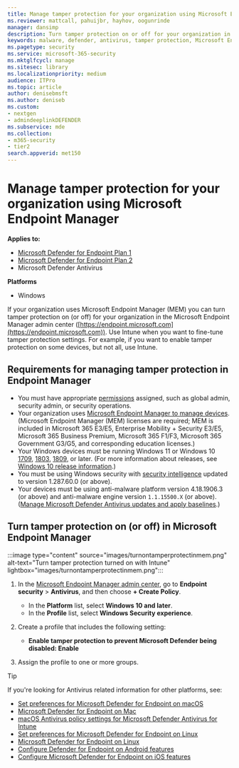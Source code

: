 ```yaml
---
title: Manage tamper protection for your organization using Microsoft Endpoint Manager
ms.reviewer: mattcall, pahuijbr, hayhov, oogunrinde
manager: dansimp
description: Turn tamper protection on or off for your organization in Microsoft Endpoint Manager.
keywords: malware, defender, antivirus, tamper protection, Microsoft Endpoint Manager
ms.pagetype: security
ms.service: microsoft-365-security
ms.mktglfcycl: manage
ms.sitesec: library
ms.localizationpriority: medium
audience: ITPro
ms.topic: article
author: denisebmsft
ms.author: deniseb
ms.custom: 
- nextgen
- admindeeplinkDEFENDER
ms.subservice: mde
ms.collection: 
- m365-security
- tier2
search.appverid: met150
---
```


# Manage tamper protection for your organization using Microsoft Endpoint Manager

**Applies to:**

- [Microsoft Defender for Endpoint Plan 1](https://go.microsoft.com/fwlink/p/?linkid=2154037)
- [Microsoft Defender for Endpoint Plan 2](https://go.microsoft.com/fwlink/p/?linkid=2154037)
- Microsoft Defender Antivirus

**Platforms**
- Windows


If your organization uses Microsoft Endpoint Manager (MEM) you can turn tamper protection on (or off) for your organization in the Microsoft Endpoint Manager admin center ([https://endpoint.microsoft.com](https://endpoint.microsoft.com)). Use Intune when you want to fine-tune tamper protection settings. For example, if you want to enable tamper protection on some devices, but not all, use Intune.

## Requirements for managing tamper protection in Endpoint Manager

- You must have appropriate [permissions](/microsoft-365/security/defender-endpoint/assign-portal-access) assigned, such as global admin, security admin, or security operations.
- Your organization uses [Microsoft Endpoint Manager to manage devices](/mem/endpoint-manager-getting-started). (Microsoft Endpoint Manager (MEM) licenses are required; MEM is included in Microsoft 365 E3/E5, Enterprise Mobility + Security E3/E5, Microsoft 365 Business Premium, Microsoft 365 F1/F3, Microsoft 365 Government G3/G5, and corresponding education licenses.)
- Your Windows devices must be running Windows 11 or Windows 10 [1709](/lifecycle/announcements/revised-end-of-service-windows-10-1709), [1803](/lifecycle/announcements/windows-server-1803-end-of-servicing), [1809](/windows/release-health/status-windows-10-1809-and-windows-server-2019), or later. (For more information about releases, see [Windows 10 release information](/windows/release-health/release-information).)
- You must be using Windows security with [security intelligence](https://www.microsoft.com/wdsi/definitions) updated to version 1.287.60.0 (or above).
- Your devices must be using anti-malware platform version 4.18.1906.3 (or above) and anti-malware engine version `1.1.15500.X` (or above). ([Manage Microsoft Defender Antivirus updates and apply baselines](manage-updates-baselines-microsoft-defender-antivirus.md).)

## Turn tamper protection on (or off) in Microsoft Endpoint Manager

:::image type="content" source="images/turnontamperprotectinmem.png" alt-text="Turn tamper protection turned on with Intune" lightbox="images/turnontamperprotectinmem.png":::

1. In the [Microsoft Endpoint Manager admin center](https://go.microsoft.com/fwlink/?linkid=2109431), go to **Endpoint security** \> **Antivirus**, and then choose **+ Create Policy**.

   - In the **Platform** list, select **Windows 10 and later**.
   - In the **Profile** list, select **Windows Security experience**.

2. Create a profile that includes the following setting:

    - **Enable tamper protection to prevent Microsoft Defender being disabled: Enable**

3. Assign the profile to one or more groups.

> [!TIP]
> If you're looking for Antivirus related information for other platforms, see:
> - [Set preferences for Microsoft Defender for Endpoint on macOS](mac-preferences.md)
> - [Microsoft Defender for Endpoint on Mac](microsoft-defender-endpoint-mac.md)
> - [macOS Antivirus policy settings for Microsoft Defender Antivirus for Intune](/mem/intune/protect/antivirus-microsoft-defender-settings-macos)
> - [Set preferences for Microsoft Defender for Endpoint on Linux](linux-preferences.md)
> - [Microsoft Defender for Endpoint on Linux](microsoft-defender-endpoint-linux.md)
> - [Configure Defender for Endpoint on Android features](android-configure.md)
> - [Configure Microsoft Defender for Endpoint on iOS features](ios-configure-features.md)